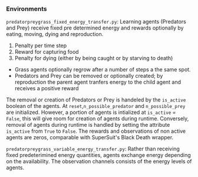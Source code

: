### Environments
`predatorpreygrass_fixed_energy_transfer.py`:
Learning agents (Predators and Prey) receive fixed pre determined energy and rewards optionally by eating, moving, dying and reproduction.
1. Penalty per time step 
2. Reward for capturing food 
3. Penalty for dying (either by being caught or by starving to death)

- Grass agents optionally regrow after a number of steps a the same spot. 
- Predators and Prey can be removed or optionally created; by reproduction the parent agent tranfers energy to the child agent and receives a positive reward

The removal or creation of Predators or Prey is handeled by the `is_active` boolean of the agents.
At `reset`,`n_possible_predator` and `n_possible_prey` are initialized. However, a portion of agents is intialized at `is_active` = `False`, this will give room for creation of agents during runtime. Conversely, removal of agents during runtime is handled by setting the attribute `is_active` from `True` to `False`. The rewards and observations of non active agents are zeros, comparable with SuperSuit's Black Death wrapper.

`predatorpreygrass_variable_energy_transfer.py`:
Rather than receiving fixed predeterimined energy quantities, agents exchange energy depending on the availability. The observation channels consists of the energy levels of agents.
